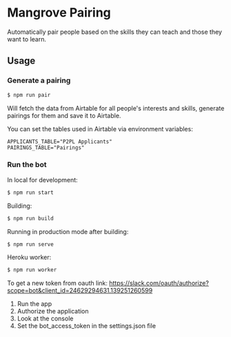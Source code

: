 # Mangrove Pairing

Automatically pair people based on the skills they can teach and those
they want to learn.

## Usage

### Generate a pairing

```bash
$ npm run pair
```

Will fetch the data from Airtable for all people's interests and skills, generate pairings for them and save it to Airtable.

You can set the tables used in Airtable via environment variables:
```
APPLICANTS_TABLE="P2PL Applicants"
PAIRINGS_TABLE="Pairings"
```


### Run the bot

In local for development:
```bash
$ npm run start
```

Building:
```bash
$ npm run build
```

Running in production mode after building:
```bash
$ npm run serve
```

Heroku worker:
```bash
$ npm run worker
```

To get a new token from oauth link:
https://slack.com/oauth/authorize?scope=bot&client_id=24629294631.139251260599

1) Run the app
2) Authorize the application
3) Look at the console
4) Set the bot_access_token in the settings.json file

